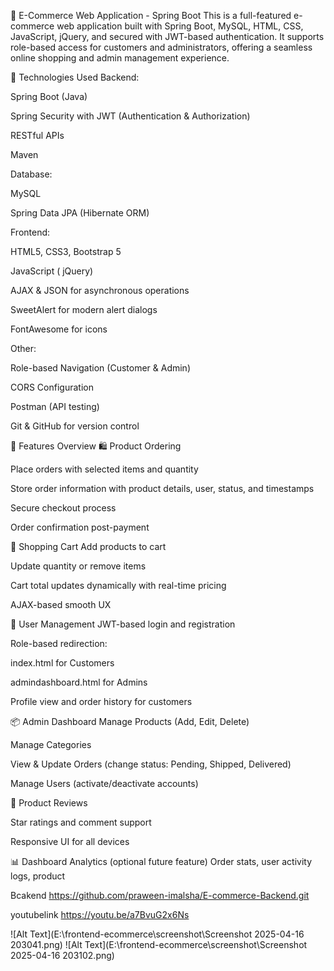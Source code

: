 


🛒 E-Commerce Web Application - Spring Boot
This is a full-featured e-commerce web application built with Spring Boot, MySQL, HTML, CSS, JavaScript, jQuery, and secured with JWT-based authentication. It supports role-based access for customers and administrators, offering a seamless online shopping and admin management experience.

🔧 Technologies Used
Backend:

Spring Boot (Java)

Spring Security with JWT (Authentication & Authorization)

RESTful APIs

Maven

Database:

MySQL

Spring Data JPA (Hibernate ORM)

Frontend:

HTML5, CSS3, Bootstrap 5

JavaScript ( jQuery)

AJAX & JSON for asynchronous operations

SweetAlert for modern alert dialogs

FontAwesome for icons

Other:

Role-based Navigation (Customer & Admin)

CORS Configuration

Postman (API testing)

Git & GitHub for version control

🔹 Features Overview
🛍️ Product Ordering




Place orders with selected items and quantity

Store order information with product details, user, status, and timestamps



Secure checkout process

Order confirmation post-payment

🛒 Shopping Cart
Add products to cart

Update quantity or remove items

Cart total updates dynamically with real-time pricing

AJAX-based smooth UX

👤 User Management
JWT-based login and registration

Role-based redirection:

index.html for Customers

admindashboard.html for Admins

Profile view and order history for customers

📦 Admin Dashboard
Manage Products (Add, Edit, Delete)

Manage Categories

View & Update Orders (change status: Pending, Shipped, Delivered)

Manage Users (activate/deactivate accounts)

🌟 Product Reviews

Star ratings and comment support




Responsive UI for all devices

📊 Dashboard Analytics (optional future feature)
Order stats, user activity logs, product 

Bcakend https://github.com/praween-imalsha/E-commerce-Backend.git

 youtubelink https://youtu.be/a7BvuG2x6Ns

![Alt Text](E:\frontend-ecommerce\screenshot\Screenshot 2025-04-16 203041.png)
![Alt Text](E:\frontend-ecommerce\screenshot\Screenshot 2025-04-16 203102.png)

